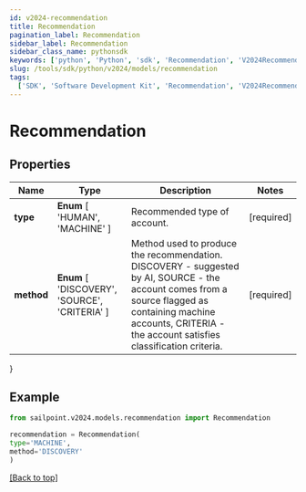 ```yaml
---
id: v2024-recommendation
title: Recommendation
pagination_label: Recommendation
sidebar_label: Recommendation
sidebar_class_name: pythonsdk
keywords: ['python', 'Python', 'sdk', 'Recommendation', 'V2024Recommendation']
slug: /tools/sdk/python/v2024/models/recommendation
tags:
  ['SDK', 'Software Development Kit', 'Recommendation', 'V2024Recommendation']
---
```


# Recommendation

## Properties

| Name | Type | Description | Notes |
| --- | --- | --- | --- |
| **type** | **Enum** [ 'HUMAN', 'MACHINE' ] | Recommended type of account. | [required] |
| **method** | **Enum** [ 'DISCOVERY', 'SOURCE', 'CRITERIA' ] | Method used to produce the recommendation. DISCOVERY - suggested by AI, SOURCE - the account comes from a source flagged as containing machine accounts, CRITERIA - the account satisfies classification criteria. | [required] |

}

## Example

```python
from sailpoint.v2024.models.recommendation import Recommendation

recommendation = Recommendation(
type='MACHINE',
method='DISCOVERY'
)

```

[[Back to top]](#)
